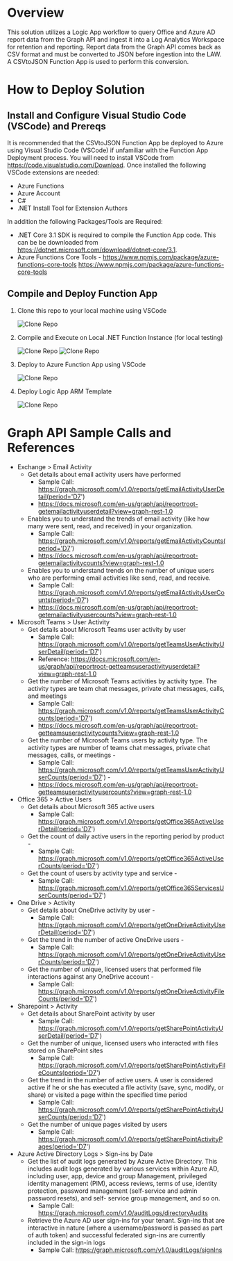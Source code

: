 # Overview
This solution utilizes a Logic App workflow to query Office and Azure AD report data from the Graph API and ingest it into a Log Analytics Workspace for retention and reporting.  Report data from the Graph API comes back as CSV format and must be converted to JSON before ingestion into the LAW. A CSVtoJSON Function App is used to perform this conversion.

# How to Deploy Solution
## Install and Configure Visual Studio Code (VSCode) and Prereqs
It is recommended that the CSVtoJSON Function App be deployed to Azure using Visual Studio Code (VSCode) if unfamiliar with the Function App Deployment process.  You will need to install VSCode from https://code.visualstudio.com/Download.  Once installed the following VSCode extensions are needed:
* Azure Functions
* Azure Account
* C#
* .NET Install Tool for Extension Authors

In addition the following Packages/Tools are Required:
* .NET Core 3.1 SDK is required to compile the Function App code. This can be be downloaded from https://dotnet.microsoft.com/download/dotnet-core/3.1.
* Azure Functions Core Tools - https://www.npmjs.com/package/azure-functions-core-tools
https://www.npmjs.com/package/azure-functions-core-tools

## Compile and Deploy Function App
1. Clone this repo to your local machine using VSCode

   ![Clone Repo](images/CloneRepo.png)

2. Compile and Execute on Local .NET Function Instance (for local testing)
 
   ![Clone Repo](images/CompileAndRunLocally.png)
   ![Clone Repo](images/LocalExecution.png)

3. Deploy to Azure Function App using VSCode
 
   ![Clone Repo](images/deployToAzureFunction.png)

4. Deploy Logic App ARM Template
   
   ![Clone Repo]()

# Graph API Sample Calls and References
* Exchange > Email Activity 
  * Get details about email activity users have performed
    * Sample Call: https://graph.microsoft.com/v1.0/reports/getEmailActivityUserDetail(period='D7')
    * https://docs.microsoft.com/en-us/graph/api/reportroot-getemailactivityuserdetail?view=graph-rest-1.0
  * Enables you to understand the trends of email activity (like how many were sent, read, and received) in your organization.
    * Sample Call: https://graph.microsoft.com/v1.0/reports/getEmailActivityCounts(period='D7')
    * https://docs.microsoft.com/en-us/graph/api/reportroot-getemailactivitycounts?view=graph-rest-1.0
  * Enables you to understand trends on the number of unique users who are performing email activities like send, read, and receive.
    * Sample Call: https://graph.microsoft.com/v1.0/reports/getEmailActivityUserCounts(period='D7')
    * https://docs.microsoft.com/en-us/graph/api/reportroot-getemailactivityusercounts?view=graph-rest-1.0
* Microsoft Teams > User Activity
  * Get details about Microsoft Teams user activity by user
    * Sample Call: https://graph.microsoft.com/v1.0/reports/getTeamsUserActivityUserDetail(period='D7')
    * Reference: https://docs.microsoft.com/en-us/graph/api/reportroot-getteamsuseractivityuserdetail?view=graph-rest-1.0
  * Get the number of Microsoft Teams activities by activity type. The activity types are team chat messages, private chat messages, calls, and meetings
    * Sample Call: https://graph.microsoft.com/v1.0/reports/getTeamsUserActivityCounts(period='D7')
    * https://docs.microsoft.com/en-us/graph/api/reportroot-getteamsuseractivitycounts?view=graph-rest-1.0
  * Get the number of Microsoft Teams users by activity type. The activity types are number of teams chat messages, private chat messages, calls, or meetings - 
    * Sample Call: https://graph.microsoft.com/v1.0/reports/getTeamsUserActivityUserCounts(period='D7') - 
    * https://docs.microsoft.com/en-us/graph/api/reportroot-getteamsuseractivityusercounts?view=graph-rest-1.0
* Office 365 > Active Users
  * Get details about Microsoft 365 active users
    * Sample Call: https://graph.microsoft.com/v1.0/reports/getOffice365ActiveUserDetail(period='D7')
  * Get the count of daily active users in the reporting period by product - 
    * Sample Call: https://graph.microsoft.com/v1.0/reports/getOffice365ActiveUserCounts(period='D7')
  * Get the count of users by activity type and service - 
    * Sample Call: https://graph.microsoft.com/v1.0/reports/getOffice365ServicesUserCounts(period='D7')
* One Drive > Activity
  * Get details about OneDrive activity by user - 
    * Sample Call: https://graph.microsoft.com/v1.0/reports/getOneDriveActivityUserDetail(period='D7')
  * Get the trend in the number of active OneDrive users - 
    * Sample Call: https://graph.microsoft.com/v1.0/reports/getOneDriveActivityUserCounts(period='D7')
  * Get the number of unique, licensed users that performed file interactions against any OneDrive account - 
    * Sample Call: https://graph.microsoft.com/v1.0/reports/getOneDriveActivityFileCounts(period='D7')
* Sharepoint > Activity
  * Get details about SharePoint activity by user
    * Sample Call: https://graph.microsoft.com/v1.0/reports/getSharePointActivityUserDetail(period='D7')
  * Get the number of unique, licensed users who interacted with files stored on SharePoint sites
    * Sample Call: https://graph.microsoft.com/v1.0/reports/getSharePointActivityFileCounts(period='D7')
  * Get the trend in the number of active users. A user is considered active if he or she has executed a file activity (save, sync, modify, or share) or visited a page within the specified time period
    * Sample Call: https://graph.microsoft.com/v1.0/reports/getSharePointActivityUserCounts(period='D7')
  * Get the number of unique pages visited by users
    * Sample Call: https://graph.microsoft.com/v1.0/reports/getSharePointActivityPages(period='D7')
* Azure Active Directory Logs > Sign-ins by Date
  * Get the list of audit logs generated by Azure Active Directory. This includes audit logs generated by various services within Azure AD, including user, app, device and group Management, privileged identity management (PIM), access reviews, terms of use, identity protection, password management (self-service and admin password resets), and self- service group management, and so on.
    * Sample Call: https://graph.microsoft.com/v1.0/auditLogs/directoryAudits
  * Retrieve the Azure AD user sign-ins for your tenant. Sign-ins that are interactive in nature (where a username/password is passed as part of auth token) and successful federated sign-ins are currently included in the sign-in logs
    * Sample Call: https://graph.microsoft.com/v1.0/auditLogs/signIns
